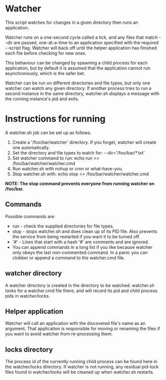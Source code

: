 # Watcher
This script watches for changes in a given directory then runs an application.

Watcher runs on a one-second cycle called a tick, and any files that match --dir are passed, one-at-a-time to an application specified with the required --script flag. Watcher will back off until the helper application has finished each file before checking for new ones. 

This behaviour can be changed by spawning a child process for each application, but by default it is assumed that the application cannot run asynchronously, which is the safer bet.

Watcher can be run on different directories and file types, but only one watcher can watch any given directory. If another process tries to run a second instance in the same directory, watcher.sh displays a message with the running instance's pid and exits.

# Instructions for running
A watcher.sh job can be set up as follows.
1) Create a '/foo/bar/watcher' directory. If you forget, watcher will create one automatically.
2) Set the directory and file types to watch for: --dir='/foo/bar/*.txt'
3) Set watcher command to run: echo run >> /foo/bar/watcher/watcher.cmd 
4) Run watcher.sh with nohup or cron or what-have-you.
5) Stop watcher.sh with: echo stop >> /foo/bar/watcher/watcher.cmd 

**NOTE: The stop command prevents everyone from running watcher on /foo/bar.**

## Commands
Possible commands are:
* run - check the supplied directories for file types.
* stop - stops watcher.sh and does clean up of its PID file. Also prevents the service from being restarted if you want it to be turned off.
* '#' - Lines that start with a hash '#' are comments and are ignored.
* You can append commands in a long list if you like because watcher only obeys the last non-commented command. In a panic you can clobber or append a command to the watcher.cmd file.

## watcher directory
A watcher directory is created in the directory to be watched. watcher.sh looks for a watcher.cmd file there, and will record its pid and 
child process pids in watcher/locks.

## Helper application
Watcher will call an application with the discovered file's name as an argument. That application is responsible for moving or renaming the files if you want to avoid watcher from re-processing them.

## locks directory
The process id of the currently running child process can be found here in the watcher/locks directory. If watcher is not running, any residual pid-lock files found in watcher/locks will be cleaned up when watcher.sh restarts.